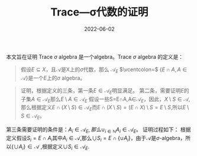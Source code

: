 ﻿---
title: Trace—σ代数的证明
date: 2022-06-02
tags: 统计学
categories: 信号
thumbnail: https://tva3.sinaimg.cn/mw690/94aee95bgy1h2tsk2u7lej22bc1jk7nx.jpg
mathjax: true
---
本文旨在证明 Trace $\sigma$ algebra 是一个algebra。Trace $\sigma$ algebra 的定义是：

> 假设$E\subseteq  X$，且$\mathscr{A}$是X上的$\sigma$代数，那么
$\mathscr{A}_{E}$ $\vcentcolon=$ $\{E \cap{A} , A\in\mathscr{A}\}$是一个$E$上的$\sigma$ algebra。

>证明，根据定义的三条，第一条$E\in\mathscr{A}_{E}$明显满足。
>第二条，需要证明$E$的子集$A\in\mathscr{A}_{E}$那么$E\setminus A\in\mathscr{A}_{E}$
>假设一些S=E$\cap$A$,$A$\in$$\mathscr{A}_E$，因此，$X\setminus S\in\mathscr{A}$,那么根据定义$E\cap(X\setminus S)\in\mathscr{A}_E$而$E\cap(X\setminus S)=(E\cap X)\setminus S=E\setminus S$,所以$E\setminus S \in \mathscr{A}_E$。

第三条需要证明的条件是：$A_i\in \mathscr{A}_E,那么\cup _{i\in\mathbb{N}}A_i\in\mathscr{A}_E$。
证明过程如下：
根据定义假设$S_i=E\cap A_i$其中$A_i \in \mathscr{A}$,那么$\cup S_i=E\cap \{\cup A_i\}$，由于$\mathscr{A}$是$\sigma$-algebra，所以$\{\cup A_i\} \in \mathscr{A}$ ,根据定义$\cup S_i \in \mathscr{A}_E$.